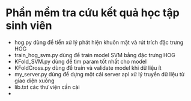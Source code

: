 # Phần mềm tra cứu kết quả học tập sinh viên
- hog.py dùng để tiền xử lý phát hiện khuôn mặt và rút trích đặc trưng HOG
- train_hog_svm.py dùng để train model SVM bằng đặc trưng HOG
- KFold_SVM.py dùng để tìm param tốt nhất cho model
- KFoldCross.py dùng để train và validate model khi dữ liệu ít
- my_server.py dùng để dựng một cái server api xử lý truyền dữ liệu từ giao diện xuống
- lib.txt các thư viện cần cài
- 
